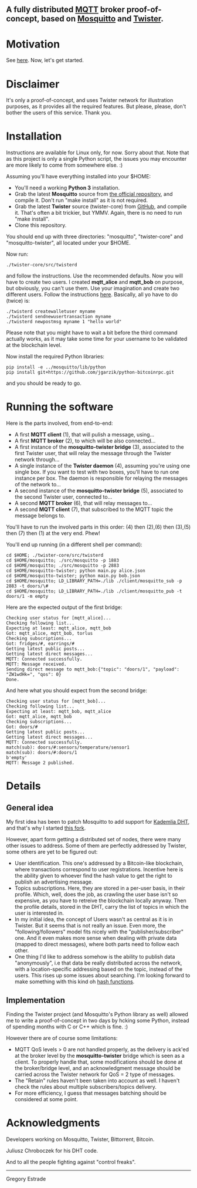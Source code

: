 A fully distributed [MQTT](http://mqtt.org/) broker proof-of-concept, based on  [Mosquitto](http://mosquitto.org/) and [Twister](http://twister.net.co/).
---
# Motivation

See [here](http://torlus.github.io/2014/05/08/mqtt-dht/). Now, let's get started.

# Disclaimer

It's only a proof-of-concept, and uses Twister network for illustration purposes,
as it provides all the required features. But please, please, don't bother the
users of this service. Thank you.

# Installation

Instructions are available for Linux only, for now. Sorry about that.
Note that as this project is only a single Python script, the issues you may
encounter are more likely to come from somewhere else. :)

Assuming you'll have everything installed into your $HOME:

- You'll need a working **Python 3** installation.
- Grab the latest **Mosquitto** source from [the official repository](https://bitbucket.org/oojah/mosquitto/), and compile it.
Don't run "make install" as it is not required.
- Grab the latest **Twister** source (twister-core) from [GitHub](https://github.com/miguelfreitas/twister-core), and compile it. That's
often a bit trickier, but YMMV. Again, there is no need to run "make install".
- Clone this repository.

You should end up with three directories: "mosquitto", "twister-core" and
"mosquitto-twister", all located under your $HOME.

Now run:
```
./twister-core/src/twisterd
```

and follow the instructions. Use the recommended defaults. Now you will have
to create two users. I created **mqtt_alice** and **mqtt_bob** on purpose, but
obviously, you can't use them. Use your imagination and create two different users.
Follow the instructions [here](http://twister.net.co/?page_id=58). Basically, all
yo have to do (twice) is:
```
./twisterd createwalletuser myname
./twisterd sendnewusertransaction myname
./twisterd newpostmsg myname 1 "hello world"
```
Please note that you might have to wait a bit before the third command actually works,
as it may take some time for your username to be validated at the blockchain level.

Now install the required Python libraries:
```
pip install -e ../mosquitto/lib/python
pip install git+https://github.com/jgarzik/python-bitcoinrpc.git
```
and you should be ready to go.

# Running the software

Here is the parts involved, from end-to-end:
- A first **MQTT client** (1), that will pulish a message, using...
- A first **MQTT broker** (2), to which will be also connected...
- A first instance of the **mosquitto-twister bridge** (3), associated to the
first Twister user, that will relay the message through the Twister network through...
- A single instance of the **Twister daemon** (4), assuming you're using one single box.
If you want to test with two boxes, you'll have to run one instance per box.
The daemon is responsible for relaying the messages of the network to...
- A second instance of the **mosquitto-twister bridge** (5), associated to the
second Twister user, connected to...
- A second **MQTT broker** (6), that will relay messages to...
- A second **MQTT client** (7), that subscribed to the MQTT topic the message belongs to.

You'll have to run the involved parts in this order: (4) then (2),(6) then (3),(5)
then (7) then (1) at the very end. Phew!

You'll end up running (in a different shell per command):
```
cd $HOME; ./twister-core/src/twisterd
cd $HOME/mosquitto; ./src/mosquitto -p 1883
cd $HOME/mosquitto; ./src/mosquitto -p 2883
cd $HOME/mosquitto-twister; python main.py alice.json
cd $HOME/mosquitto-twister; python main.py bob.json
cd $HOME/mosquitto; LD_LIBRARY_PATH=./lib ./client/mosquitto_sub -p 2883 -t doors/\#
cd $HOME/mosquitto; LD_LIBRARY_PATH=./lib ./client/mosquitto_pub -t doors/1 -m empty
```

Here are the expected output of the first bridge:
```
Checking user status for [mqtt_alice]...
Checking following list...
Expecting at least: mqtt_alice, mqtt_bob
Got: mqtt_alice, mqtt_bob, torlus
Checking subscriptions...
Got: fridges/#, earrings/#
Getting latest public posts...
Getting latest direct messages...
MQTT: Connected successfully.
MQTT: Message received.
Sending direct message to mqtt_bob:{"topic": "doors/1", "payload": "ZW1wdHk=", "qos": 0}
Done.
```

And here what you should expect from the second bridge:
```
Checking user status for [mqtt_bob]...
Checking following list...
Expecting at least: mqtt_bob, mqtt_alice
Got: mqtt_alice, mqtt_bob
Checking subscriptions...
Got: doors/#
Getting latest public posts...
Getting latest direct messages...
MQTT: Connected successfully.
match(sub): doors/#:sensors/temperature/sensor1
match(sub): doors/#:doors/1
b'empty'
MQTT: Message 2 published.
```

# Details

## General idea

My first idea has been to patch Mosquitto to add support for [Kademlia DHT](http://en.wikipedia.org/wiki/Kademlia), and that's why I started [this fork](https://bitbucket.org/torlus/mosquitto-dht).

However, apart form getting a distributed set of nodes, there were many other
issues to address. Some of them are perfectly addressed by Twister, some others
are yet to be figured out:
- User identification. This one's addressed by a Bitcoin-like blockchain, where
transactions correspond to user registrations. Incentive here is the ability given
to whoever find the hash value to get the right to publish an advertising message.
- Topics subscriptions. Here, they are stored in a per-user basis, in their profile.
Which, well, does the job, as crawling the user base isn't so expensive, as you have
to retreive the blockchain locally anyway. Then the profile details, stored in the DHT,
carry the list of topics in which the user is interested in.
- In my initial idea, the concept of Users wasn't as central as it is in Twister.
But it seems that is not really an issue. Even more, the "following/followers" model
fits nicely with the "publisher/subscriber" one. And it even makes more sense when dealing
with private data (mapped to direct messages), where both parts need to follow each other.
- One thing I'd like to address somehow is the ability to publish data "anonymously",
i.e that data be really distributed across the network, with a location-specific addressing
based on the topic, instead of the users. This rises up some issues about searching.
I'm looking forward to make something with this kind oh [hash functions](http://en.wikipedia.org/wiki/Locality-sensitive_hashing).

## Implementation

Finding the Twister project (and Mosquitto's Python library as well) allowed me
to write a proof-of-concept in two days by hcking some Python, instead of spending
months with C or C++ which is fine. :)

However there are of course some limitations:
- MQTT QoS levels > 0 are not handled properly, as the delivery is ack'ed at the
broker level by the **mosquitto-twister** bridge which is seen as a client.
To properly handle that, some modifications should be done at the broker/bridge level,
and an acknowledgment message should be carried across the Twister network for QoS = 2 type of messages.
- The "Retain" rules haven't been taken into account as well. I haven't check the
rules about multiple subscribers/topics delivery.
- For more efficiency, I guess that messages batching should be considered at some point.



# Acknowledgments

Developers working on Mosquitto, Twister, Bittorrent, Bitcoin.

Juliusz Chroboczek for his DHT code.

And to all the people fighting against "control freaks".

---
Gregory Estrade
